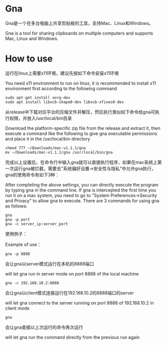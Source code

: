 # Gna
Gna是一个在多台电脑上共享剪贴板的工具，支持Mac、Linux和Windows。

Gna is a tool for sharing clipboards on multiple computers and supports Mac, Linux and Windows.


# How to use

运行在linux上需要x11环境，建议先按如下命令安装x11环境

You need x11 environment to run on linux, it is recommended to install x11 environment first according to the following command

```
sudo apt-get install xorg-dev
sudo apt install libxcb-shape0-dev libxcb-xfixes0-dev
```

从release中下载对应平台的压缩文件并解压，然后执行类似如下命令给gna可执行权限，并放入/usr/local/bin目录

Download the platform-specific zip file from the release and extract it, then execute a command like the following to give gna executable permissions and place it in the /usr/local/bin directory

```
chmod 777 ~/Downloads/mac-v1.1.1/gna
mv ~/Downloads/mac-v1.1.1/gna /usr/local/bin/gna
```

完成以上设置后，在命令行中输入gna就可以直接执行程序，如果在mac系统上第一次运行gna被拦截，需要去"系统偏好设置->安全性与隐私"中允许gna执行，gna的使用命令有如下3种：

After completing the above settings, you can directly execute the program by typing gna in the command line. If gna is intercepted the first time you run it on a mac system, you need to go to "System Preferences->Security and Privacy" to allow gna to execute. There are 3 commands for using gna as follows:

```
gna
gna -p port
gna -c server_ip:server_port
```
使用例子：

Example of use：

```
gna -p 8888
```
会让gna以server模式运行在本机的8888端口

will let gna run in server mode on port 8888 of the local machine


```
gna -c 192.168.10.2:8888
```
会让gna以client模式连接运行在192.168.10.2的8888端口的server

will let gna connect to the server running on port 8888 of 192.168.10.2 in client mode


```
gna
```
会让gna直接以上次运行的命令再次运行

will let gna run the command directly from the previous run again

